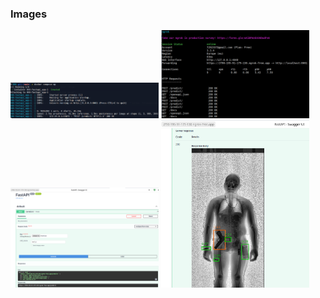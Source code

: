 ### Images


<p>
<img src="https://raw.githubusercontent.com/DmPy1210/Docker_FastAPI_PyQt6_TgBot/main/images/api-docs0.png" width="47%">
<img src="https://raw.githubusercontent.com/DmPy1210/Docker_FastAPI_PyQt6_TgBot/main/images/api-docs1.png" width="47%">
<img src="https://raw.githubusercontent.com/DmPy1210/Docker_FastAPI_PyQt6_TgBot/main/images/api-docs2.png" width="47%">
<img src="https://raw.githubusercontent.com/DmPy1210/Docker_FastAPI_PyQt6_TgBot/main/images/api-docs3.png" width="47%">
</p>
